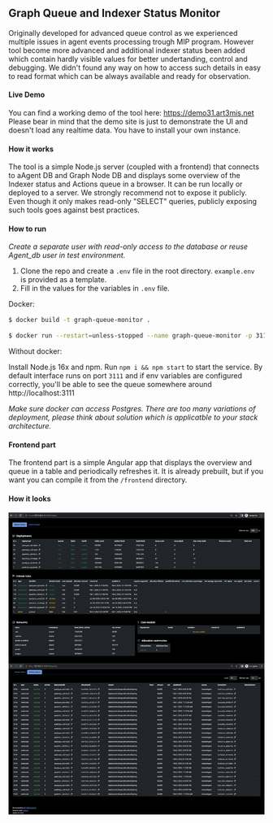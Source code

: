 ## Graph Queue and Indexer Status Monitor

Originally developed for advanced queue control as we experienced multiple issues in agent events processing trough MIP program. However tool become more advanced and additional indexer status been added which contain hardly visible values for better undertanding, control and debugging. We didn't found any way on how to access such details in easy to read format which can be always available and ready for observation. 

#### Live Demo

You can find a working demo of the tool here: https://demo31.art3mis.net Please bear in mind that the demo site is just to demonstrate the UI and doesn't load any realtime data. You have to install your own instance.

#### How it works

The tool is a simple Node.js server (coupled with a frontend) that connects to aAgent DB and Graph Node DB and displays some overview of the Indexer status and Actions queue in a browser. It can be run locally or deployed to a server. We strongly recommend not to expose it publicly. Even though it only makes read-only "SELECT" queries, publicly exposing such tools goes against best practices.

#### How to run

_Create a separate user with read-only access to the database or reuse Agent_db user in test environment._

1. Clone the repo and create a `.env` file in the root directory. `example.env ` is provided as a template.
2. Fill in the values for the variables in `.env` file.

Docker:
```sh
$ docker build -t graph-queue-monitor .
```
```sh
$ docker run --restart=unless-stopped --name graph-queue-monitor -p 3111:3111 -d graph-queue-monitor
```
Without docker:

Install Node.js 16x and npm. Run `npm i && npm start` to start the service. By default interface runs on port `3111` and if env variables are configured correctly, you'll be able to see the queue somewhere around http://localhost:3111

_Make sure docker can access Postgres. There are too many variations of deployment, please think about solution which is applicatble to your stack architecture._

#### Frontend part

The frontend part is a simple Angular app that displays the overview and queue in a table and periodically refreshes it. It is already prebuilt, but if you want you can compile it from the `/frontend` directory.

#### How it looks

![Queue](queue.jpg)
